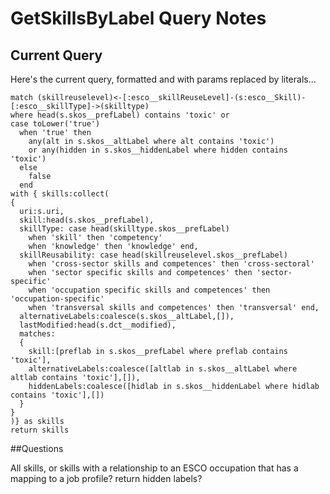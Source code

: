 
# GetSkillsByLabel Query Notes

## Current Query

Here's the current query, formatted and with params replaced by literals...

```
match (skillreuselevel)<-[:esco__skillReuseLevel]-(s:esco__Skill)-[:esco__skillType]->(skilltype)
where head(s.skos__prefLabel) contains 'toxic' or 
case toLower('true')
  when 'true' then
    any(alt in s.skos__altLabel where alt contains 'toxic')
    or any(hidden in s.skos__hiddenLabel where hidden contains 'toxic')
  else
    false
  end
with { skills:collect(
{
  uri:s.uri,
  skill:head(s.skos__prefLabel),
  skillType: case head(skilltype.skos__prefLabel)
    when 'skill' then 'competency'
    when 'knowledge' then 'knowledge' end,
  skillReusability: case head(skillreuselevel.skos__prefLabel)
    when 'cross-sector skills and competences' then 'cross-sectoral'
    when 'sector specific skills and competences' then 'sector-specific'
    when 'occupation specific skills and competences' then 'occupation-specific'
    when 'transversal skills and competences' then 'transversal' end,
  alternativeLabels:coalesce(s.skos__altLabel,[]),
  lastModified:head(s.dct__modified),
  matches:
  {
    skill:[preflab in s.skos__prefLabel where preflab contains 'toxic'],
    alternativeLabels:coalesce([altlab in s.skos__altLabel where altlab contains 'toxic'],[]),
    hiddenLabels:coalesce([hidlab in s.skos__hiddenLabel where hidlab contains 'toxic'],[])
  }
}
)} as skills 
return skills
```

##Questions

All skills, or skills with a relationship to an ESCO occupation that has a mapping to a job profile?
return hidden labels?